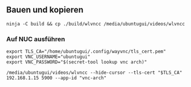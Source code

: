 ## Bauen und kopieren

```
ninja -C build && cp ./build/wlvncc /media/ubuntugui/videos/wlvncc
```

### Auf NUC ausführen

```
export TLS_CA="/home/ubuntugui/.config/wayvnc/tls_cert.pem"
export VNC_USERNAME="ubuntugui"
export VNC_PASSWORD="$(secret-tool lookup vnc arch)"

/media/ubuntugui/videos/wlvncc --hide-cursor --tls-cert "$TLS_CA" 192.168.1.15 5900 --app-id "vnc-arch"
```